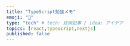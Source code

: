 ```yaml
---
title: "TypeScript勉強メモ"
emoji: "🐡"
type: "tech" # tech: 技術記事 / idea: アイデア
topics: [react,typescript,nextjs]
published: false
---
```


